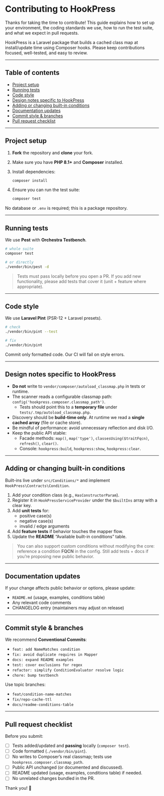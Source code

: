# Contributing to HookPress

Thanks for taking the time to contribute! This guide explains how to set up your environment, the coding standards we use, how to run the test suite, and what we expect in pull requests.

HookPress is a Laravel package that builds a cached class map at install/update time using Composer hooks. Please keep contributions focused, well-tested, and easy to review.

---

## Table of contents

- [Project setup](#project-setup)
- [Running tests](#running-tests)
- [Code style](#code-style)
- [Design notes specific to HookPress](#design-notes-specific-to-hookpress)
- [Adding or changing built-in conditions](#adding-or-changing-built-in-conditions)
- [Documentation updates](#documentation-updates)
- [Commit style & branches](#commit-style--branches)
- [Pull request checklist](#pull-request-checklist)

---

## Project setup

1. **Fork** the repository and **clone** your fork.
2. Make sure you have **PHP 8.1+** and **Composer** installed.
3. Install dependencies:

   ```bash
   composer install
   ```

4. Ensure you can run the test suite:

   ```bash
   composer test
   ```

No database or `.env` is required; this is a package repository.

---

## Running tests

We use **Pest** with **Orchestra Testbench**.

```bash
# whole suite
composer test

# or directly
./vendor/bin/pest -d
```

> Tests must pass locally before you open a PR. If you add new functionality, please add tests that cover it (unit + feature where appropriate).

---

## Code style

We use **Laravel Pint** (PSR-12 + Laravel presets).

```bash
# check
./vendor/bin/pint --test

# fix
./vendor/bin/pint
```

Commit only formatted code. Our CI will fail on style errors.

---

## Design notes specific to HookPress

- **Do not** write to `vendor/composer/autoload_classmap.php` in tests or runtime.
- The scanner reads a configurable classmap path: `config('hookpress.composer.classmap_path')`.
  - Tests should point this to a **temporary file** under `tests/.tmp/autoload_classmap.php`.
- Discovery should be **build-time only**. At runtime we read a **single cached array** (file or cache store).
- Be mindful of performance: avoid unnecessary reflection and disk I/O.
- Keep the public API stable:
  - Facade methods: `map()`, `map('type')`, `classesUsing($traitFqcn)`, `refresh()`, `clear()`.
  - Console: `hookpress:build`, `hookpress:show`, `hookpress:clear`.

---

## Adding or changing built-in conditions

Built-ins live under `src/Conditions/*` and implement `HookPress\Contracts\Condition`.

1. Add your condition class (e.g., `HasConstructorParam`).
2. Register it in `HookPressServiceProvider` under the `$builtIns` array with a clear key.
3. Add **unit tests** for:
   - positive case(s)
   - negative case(s)
   - invalid / edge arguments
4. Add **feature tests** if behavior touches the mapper flow.
5. Update the **README** “Available built-in conditions” table.

> You can also support custom conditions without modifying the core: reference a condition **FQCN** in the config. Still add tests + docs if you’re proposing new public behavior.

---

## Documentation updates

If your change affects public behavior or options, please update:
- `README.md` (usage, examples, conditions table)
- Any relevant code comments
- CHANGELOG entry (maintainers may adjust on release)

---

## Commit style & branches

We recommend **Conventional Commits**:

- `feat: add NameMatches condition`
- `fix: avoid duplicate requires in Mapper`
- `docs: expand README examples`
- `test: cover exclusions for regex`
- `refactor: simplify ConditionEvaluator resolve logic`
- `chore: bump testbench`

Use topic branches:
- `feat/condition-name-matches`
- `fix/repo-cache-ttl`
- `docs/readme-conditions-table`

---

## Pull request checklist

Before you submit:

- [ ] Tests added/updated and **passing** locally (`composer test`).
- [ ] Code formatted (`./vendor/bin/pint`).
- [ ] No writes to Composer’s real classmap; tests use `hookpress.composer.classmap_path`.
- [ ] Public API unchanged (or documented and discussed).
- [ ] README updated (usage, examples, conditions table) if needed.
- [ ] No unrelated changes bundled in the PR.

Thank you! 🙌
